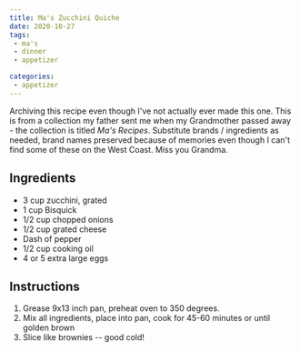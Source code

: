 ```yaml
---
title: Ma's Zucchini Quiche
date: 2020-10-27
tags: 
 - ma's
 - dinner
 - appetizer

categories:
 - appetizer
---
```


Archiving this recipe even though I've not actually ever made this one. This is from a collection my father sent me when my Grandmother passed away - the collection is titled _Ma's Recipes_. Substitute brands / ingredients as needed, brand names preserved because of memories even though I can't find some of these on the West Coast. Miss you Grandma.

## Ingredients
 * 3 cup zucchini, grated
 * 1 cup Bisquick
 * 1/2 cup chopped onions
 * 1/2 cup grated cheese
 * Dash of pepper
 * 1/2 cup cooking oil
 * 4 or 5 extra large eggs

## Instructions

1. Grease 9x13 inch pan, preheat oven to 350 degrees.
2. Mix all ingredients, place into pan, cook for 45-60 minutes or until golden brown
3. Slice like brownies -- good cold!